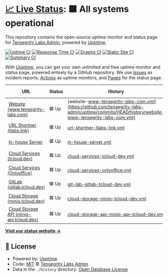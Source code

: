 # [📈 Live Status](https://status.tensegrity-labs.com): <!--live status--> **🟩 All systems operational**

This repository contains the open-source uptime monitor and status page for [Tensegrity Labs Admin](https://www.tensegrity-labs.com), powered by [Upptime](https://github.com/upptime/upptime).

[![Uptime CI](https://github.com/tensegrity-labs-admin/uptime/workflows/Uptime%20CI/badge.svg)](https://github.com/tensegrity-labs-admin/uptime/actions?query=workflow%3A%22Uptime+CI%22)
[![Response Time CI](https://github.com/tensegrity-labs-admin/uptime/workflows/Response%20Time%20CI/badge.svg)](https://github.com/tensegrity-labs-admin/uptime/actions?query=workflow%3A%22Response+Time+CI%22)
[![Graphs CI](https://github.com/tensegrity-labs-admin/uptime/workflows/Graphs%20CI/badge.svg)](https://github.com/tensegrity-labs-admin/uptime/actions?query=workflow%3A%22Graphs+CI%22)
[![Static Site CI](https://github.com/tensegrity-labs-admin/uptime/workflows/Static%20Site%20CI/badge.svg)](https://github.com/tensegrity-labs-admin/uptime/actions?query=workflow%3A%22Static+Site+CI%22)
[![Summary CI](https://github.com/tensegrity-labs-admin/uptime/workflows/Summary%20CI/badge.svg)](https://github.com/tensegrity-labs-admin/uptime/actions?query=workflow%3A%22Summary+CI%22)

With [Upptime](https://upptime.js.org), you can get your own unlimited and free uptime monitor and status page, powered entirely by a GitHub repository. We use [Issues](https://github.com/tensegrity-labs-admin/uptime/issues) as incident reports, [Actions](https://github.com/tensegrity-labs-admin/uptime/actions) as uptime monitors, and [Pages](https://status.tensegrity-labs.com) for the status page.

<!--start: status pages-->
<!-- This summary is generated by Upptime (https://github.com/upptime/upptime) -->
<!-- Do not edit this manually, your changes will be overwritten -->
<!-- prettier-ignore -->
| URL | Status | History | Response Time | Uptime |
| --- | ------ | ------- | ------------- | ------ |
| <img alt="" src="https://icons.duckduckgo.com/ip3/www.tensegrity-labs.com.ico" height="13"> [Website (www.tensegrity-labs.com)](https://www.tensegrity-labs.com) | 🟩 Up | [website-www-tensegrity-labs-com.yml](https://github.com/tensegrity-labs-admin/uptime/commits/HEAD/history/website-www-tensegrity-labs-com.yml) | <details><summary><img alt="Response time graph" src="./graphs/website-www-tensegrity-labs-com/response-time-week.png" height="20"> 430ms</summary><br><a href="https://status.tensegrity-labs.com/history/website-www-tensegrity-labs-com"><img alt="Response time 459" src="https://img.shields.io/endpoint?url=https%3A%2F%2Fraw.githubusercontent.com%2Ftensegrity-labs-admin%2Fuptime%2FHEAD%2Fapi%2Fwebsite-www-tensegrity-labs-com%2Fresponse-time.json"></a><br><a href="https://status.tensegrity-labs.com/history/website-www-tensegrity-labs-com"><img alt="24-hour response time 272" src="https://img.shields.io/endpoint?url=https%3A%2F%2Fraw.githubusercontent.com%2Ftensegrity-labs-admin%2Fuptime%2FHEAD%2Fapi%2Fwebsite-www-tensegrity-labs-com%2Fresponse-time-day.json"></a><br><a href="https://status.tensegrity-labs.com/history/website-www-tensegrity-labs-com"><img alt="7-day response time 430" src="https://img.shields.io/endpoint?url=https%3A%2F%2Fraw.githubusercontent.com%2Ftensegrity-labs-admin%2Fuptime%2FHEAD%2Fapi%2Fwebsite-www-tensegrity-labs-com%2Fresponse-time-week.json"></a><br><a href="https://status.tensegrity-labs.com/history/website-www-tensegrity-labs-com"><img alt="30-day response time 410" src="https://img.shields.io/endpoint?url=https%3A%2F%2Fraw.githubusercontent.com%2Ftensegrity-labs-admin%2Fuptime%2FHEAD%2Fapi%2Fwebsite-www-tensegrity-labs-com%2Fresponse-time-month.json"></a><br><a href="https://status.tensegrity-labs.com/history/website-www-tensegrity-labs-com"><img alt="1-year response time 491" src="https://img.shields.io/endpoint?url=https%3A%2F%2Fraw.githubusercontent.com%2Ftensegrity-labs-admin%2Fuptime%2FHEAD%2Fapi%2Fwebsite-www-tensegrity-labs-com%2Fresponse-time-year.json"></a></details> | <details><summary><a href="https://status.tensegrity-labs.com/history/website-www-tensegrity-labs-com">99.74%</a></summary><a href="https://status.tensegrity-labs.com/history/website-www-tensegrity-labs-com"><img alt="All-time uptime 99.86%" src="https://img.shields.io/endpoint?url=https%3A%2F%2Fraw.githubusercontent.com%2Ftensegrity-labs-admin%2Fuptime%2FHEAD%2Fapi%2Fwebsite-www-tensegrity-labs-com%2Fuptime.json"></a><br><a href="https://status.tensegrity-labs.com/history/website-www-tensegrity-labs-com"><img alt="24-hour uptime 100.00%" src="https://img.shields.io/endpoint?url=https%3A%2F%2Fraw.githubusercontent.com%2Ftensegrity-labs-admin%2Fuptime%2FHEAD%2Fapi%2Fwebsite-www-tensegrity-labs-com%2Fuptime-day.json"></a><br><a href="https://status.tensegrity-labs.com/history/website-www-tensegrity-labs-com"><img alt="7-day uptime 99.74%" src="https://img.shields.io/endpoint?url=https%3A%2F%2Fraw.githubusercontent.com%2Ftensegrity-labs-admin%2Fuptime%2FHEAD%2Fapi%2Fwebsite-www-tensegrity-labs-com%2Fuptime-week.json"></a><br><a href="https://status.tensegrity-labs.com/history/website-www-tensegrity-labs-com"><img alt="30-day uptime 99.94%" src="https://img.shields.io/endpoint?url=https%3A%2F%2Fraw.githubusercontent.com%2Ftensegrity-labs-admin%2Fuptime%2FHEAD%2Fapi%2Fwebsite-www-tensegrity-labs-com%2Fuptime-month.json"></a><br><a href="https://status.tensegrity-labs.com/history/website-www-tensegrity-labs-com"><img alt="1-year uptime 99.89%" src="https://img.shields.io/endpoint?url=https%3A%2F%2Fraw.githubusercontent.com%2Ftensegrity-labs-admin%2Fuptime%2FHEAD%2Fapi%2Fwebsite-www-tensegrity-labs-com%2Fuptime-year.json"></a></details>
| <img alt="" src="https://icons.duckduckgo.com/ip3/tlabs.link.ico" height="13"> [URL Shortner (tlabs.link)](https://tlabs.link/test) | 🟩 Up | [url-shortner-tlabs-link.yml](https://github.com/tensegrity-labs-admin/uptime/commits/HEAD/history/url-shortner-tlabs-link.yml) | <details><summary><img alt="Response time graph" src="./graphs/url-shortner-tlabs-link/response-time-week.png" height="20"> 301ms</summary><br><a href="https://status.tensegrity-labs.com/history/url-shortner-tlabs-link"><img alt="Response time 415" src="https://img.shields.io/endpoint?url=https%3A%2F%2Fraw.githubusercontent.com%2Ftensegrity-labs-admin%2Fuptime%2FHEAD%2Fapi%2Furl-shortner-tlabs-link%2Fresponse-time.json"></a><br><a href="https://status.tensegrity-labs.com/history/url-shortner-tlabs-link"><img alt="24-hour response time 274" src="https://img.shields.io/endpoint?url=https%3A%2F%2Fraw.githubusercontent.com%2Ftensegrity-labs-admin%2Fuptime%2FHEAD%2Fapi%2Furl-shortner-tlabs-link%2Fresponse-time-day.json"></a><br><a href="https://status.tensegrity-labs.com/history/url-shortner-tlabs-link"><img alt="7-day response time 301" src="https://img.shields.io/endpoint?url=https%3A%2F%2Fraw.githubusercontent.com%2Ftensegrity-labs-admin%2Fuptime%2FHEAD%2Fapi%2Furl-shortner-tlabs-link%2Fresponse-time-week.json"></a><br><a href="https://status.tensegrity-labs.com/history/url-shortner-tlabs-link"><img alt="30-day response time 1229" src="https://img.shields.io/endpoint?url=https%3A%2F%2Fraw.githubusercontent.com%2Ftensegrity-labs-admin%2Fuptime%2FHEAD%2Fapi%2Furl-shortner-tlabs-link%2Fresponse-time-month.json"></a><br><a href="https://status.tensegrity-labs.com/history/url-shortner-tlabs-link"><img alt="1-year response time 424" src="https://img.shields.io/endpoint?url=https%3A%2F%2Fraw.githubusercontent.com%2Ftensegrity-labs-admin%2Fuptime%2FHEAD%2Fapi%2Furl-shortner-tlabs-link%2Fresponse-time-year.json"></a></details> | <details><summary><a href="https://status.tensegrity-labs.com/history/url-shortner-tlabs-link">100.00%</a></summary><a href="https://status.tensegrity-labs.com/history/url-shortner-tlabs-link"><img alt="All-time uptime 99.82%" src="https://img.shields.io/endpoint?url=https%3A%2F%2Fraw.githubusercontent.com%2Ftensegrity-labs-admin%2Fuptime%2FHEAD%2Fapi%2Furl-shortner-tlabs-link%2Fuptime.json"></a><br><a href="https://status.tensegrity-labs.com/history/url-shortner-tlabs-link"><img alt="24-hour uptime 100.00%" src="https://img.shields.io/endpoint?url=https%3A%2F%2Fraw.githubusercontent.com%2Ftensegrity-labs-admin%2Fuptime%2FHEAD%2Fapi%2Furl-shortner-tlabs-link%2Fuptime-day.json"></a><br><a href="https://status.tensegrity-labs.com/history/url-shortner-tlabs-link"><img alt="7-day uptime 100.00%" src="https://img.shields.io/endpoint?url=https%3A%2F%2Fraw.githubusercontent.com%2Ftensegrity-labs-admin%2Fuptime%2FHEAD%2Fapi%2Furl-shortner-tlabs-link%2Fuptime-week.json"></a><br><a href="https://status.tensegrity-labs.com/history/url-shortner-tlabs-link"><img alt="30-day uptime 99.90%" src="https://img.shields.io/endpoint?url=https%3A%2F%2Fraw.githubusercontent.com%2Ftensegrity-labs-admin%2Fuptime%2FHEAD%2Fapi%2Furl-shortner-tlabs-link%2Fuptime-month.json"></a><br><a href="https://status.tensegrity-labs.com/history/url-shortner-tlabs-link"><img alt="1-year uptime 99.92%" src="https://img.shields.io/endpoint?url=https%3A%2F%2Fraw.githubusercontent.com%2Ftensegrity-labs-admin%2Fuptime%2FHEAD%2Fapi%2Furl-shortner-tlabs-link%2Fuptime-year.json"></a></details>
| <img alt="" src="https://xen-srv.tcloud.dev/favicon.ico" height="13"> [In-house Server](xen-srv.tensegrity-labs.com) | 🟩 Up | [in-house-server.yml](https://github.com/tensegrity-labs-admin/uptime/commits/HEAD/history/in-house-server.yml) | <details><summary><img alt="Response time graph" src="./graphs/in-house-server/response-time-week.png" height="20"> 53ms</summary><br><a href="https://status.tensegrity-labs.com/history/in-house-server"><img alt="Response time 46" src="https://img.shields.io/endpoint?url=https%3A%2F%2Fraw.githubusercontent.com%2Ftensegrity-labs-admin%2Fuptime%2FHEAD%2Fapi%2Fin-house-server%2Fresponse-time.json"></a><br><a href="https://status.tensegrity-labs.com/history/in-house-server"><img alt="24-hour response time 50" src="https://img.shields.io/endpoint?url=https%3A%2F%2Fraw.githubusercontent.com%2Ftensegrity-labs-admin%2Fuptime%2FHEAD%2Fapi%2Fin-house-server%2Fresponse-time-day.json"></a><br><a href="https://status.tensegrity-labs.com/history/in-house-server"><img alt="7-day response time 53" src="https://img.shields.io/endpoint?url=https%3A%2F%2Fraw.githubusercontent.com%2Ftensegrity-labs-admin%2Fuptime%2FHEAD%2Fapi%2Fin-house-server%2Fresponse-time-week.json"></a><br><a href="https://status.tensegrity-labs.com/history/in-house-server"><img alt="30-day response time 48" src="https://img.shields.io/endpoint?url=https%3A%2F%2Fraw.githubusercontent.com%2Ftensegrity-labs-admin%2Fuptime%2FHEAD%2Fapi%2Fin-house-server%2Fresponse-time-month.json"></a><br><a href="https://status.tensegrity-labs.com/history/in-house-server"><img alt="1-year response time 49" src="https://img.shields.io/endpoint?url=https%3A%2F%2Fraw.githubusercontent.com%2Ftensegrity-labs-admin%2Fuptime%2FHEAD%2Fapi%2Fin-house-server%2Fresponse-time-year.json"></a></details> | <details><summary><a href="https://status.tensegrity-labs.com/history/in-house-server">100.00%</a></summary><a href="https://status.tensegrity-labs.com/history/in-house-server"><img alt="All-time uptime 98.67%" src="https://img.shields.io/endpoint?url=https%3A%2F%2Fraw.githubusercontent.com%2Ftensegrity-labs-admin%2Fuptime%2FHEAD%2Fapi%2Fin-house-server%2Fuptime.json"></a><br><a href="https://status.tensegrity-labs.com/history/in-house-server"><img alt="24-hour uptime 100.00%" src="https://img.shields.io/endpoint?url=https%3A%2F%2Fraw.githubusercontent.com%2Ftensegrity-labs-admin%2Fuptime%2FHEAD%2Fapi%2Fin-house-server%2Fuptime-day.json"></a><br><a href="https://status.tensegrity-labs.com/history/in-house-server"><img alt="7-day uptime 100.00%" src="https://img.shields.io/endpoint?url=https%3A%2F%2Fraw.githubusercontent.com%2Ftensegrity-labs-admin%2Fuptime%2FHEAD%2Fapi%2Fin-house-server%2Fuptime-week.json"></a><br><a href="https://status.tensegrity-labs.com/history/in-house-server"><img alt="30-day uptime 77.01%" src="https://img.shields.io/endpoint?url=https%3A%2F%2Fraw.githubusercontent.com%2Ftensegrity-labs-admin%2Fuptime%2FHEAD%2Fapi%2Fin-house-server%2Fuptime-month.json"></a><br><a href="https://status.tensegrity-labs.com/history/in-house-server"><img alt="1-year uptime 97.50%" src="https://img.shields.io/endpoint?url=https%3A%2F%2Fraw.githubusercontent.com%2Ftensegrity-labs-admin%2Fuptime%2FHEAD%2Fapi%2Fin-house-server%2Fuptime-year.json"></a></details>
| <img alt="" src="https://icons.duckduckgo.com/ip3/tcloud.dev.ico" height="13"> [Cloud Services (tcloud.dev)](https://tcloud.dev) | 🟩 Up | [cloud-services-tcloud-dev.yml](https://github.com/tensegrity-labs-admin/uptime/commits/HEAD/history/cloud-services-tcloud-dev.yml) | <details><summary><img alt="Response time graph" src="./graphs/cloud-services-tcloud-dev/response-time-week.png" height="20"> 710ms</summary><br><a href="https://status.tensegrity-labs.com/history/cloud-services-tcloud-dev"><img alt="Response time 883" src="https://img.shields.io/endpoint?url=https%3A%2F%2Fraw.githubusercontent.com%2Ftensegrity-labs-admin%2Fuptime%2FHEAD%2Fapi%2Fcloud-services-tcloud-dev%2Fresponse-time.json"></a><br><a href="https://status.tensegrity-labs.com/history/cloud-services-tcloud-dev"><img alt="24-hour response time 637" src="https://img.shields.io/endpoint?url=https%3A%2F%2Fraw.githubusercontent.com%2Ftensegrity-labs-admin%2Fuptime%2FHEAD%2Fapi%2Fcloud-services-tcloud-dev%2Fresponse-time-day.json"></a><br><a href="https://status.tensegrity-labs.com/history/cloud-services-tcloud-dev"><img alt="7-day response time 710" src="https://img.shields.io/endpoint?url=https%3A%2F%2Fraw.githubusercontent.com%2Ftensegrity-labs-admin%2Fuptime%2FHEAD%2Fapi%2Fcloud-services-tcloud-dev%2Fresponse-time-week.json"></a><br><a href="https://status.tensegrity-labs.com/history/cloud-services-tcloud-dev"><img alt="30-day response time 736" src="https://img.shields.io/endpoint?url=https%3A%2F%2Fraw.githubusercontent.com%2Ftensegrity-labs-admin%2Fuptime%2FHEAD%2Fapi%2Fcloud-services-tcloud-dev%2Fresponse-time-month.json"></a><br><a href="https://status.tensegrity-labs.com/history/cloud-services-tcloud-dev"><img alt="1-year response time 884" src="https://img.shields.io/endpoint?url=https%3A%2F%2Fraw.githubusercontent.com%2Ftensegrity-labs-admin%2Fuptime%2FHEAD%2Fapi%2Fcloud-services-tcloud-dev%2Fresponse-time-year.json"></a></details> | <details><summary><a href="https://status.tensegrity-labs.com/history/cloud-services-tcloud-dev">100.00%</a></summary><a href="https://status.tensegrity-labs.com/history/cloud-services-tcloud-dev"><img alt="All-time uptime 97.12%" src="https://img.shields.io/endpoint?url=https%3A%2F%2Fraw.githubusercontent.com%2Ftensegrity-labs-admin%2Fuptime%2FHEAD%2Fapi%2Fcloud-services-tcloud-dev%2Fuptime.json"></a><br><a href="https://status.tensegrity-labs.com/history/cloud-services-tcloud-dev"><img alt="24-hour uptime 100.00%" src="https://img.shields.io/endpoint?url=https%3A%2F%2Fraw.githubusercontent.com%2Ftensegrity-labs-admin%2Fuptime%2FHEAD%2Fapi%2Fcloud-services-tcloud-dev%2Fuptime-day.json"></a><br><a href="https://status.tensegrity-labs.com/history/cloud-services-tcloud-dev"><img alt="7-day uptime 100.00%" src="https://img.shields.io/endpoint?url=https%3A%2F%2Fraw.githubusercontent.com%2Ftensegrity-labs-admin%2Fuptime%2FHEAD%2Fapi%2Fcloud-services-tcloud-dev%2Fuptime-week.json"></a><br><a href="https://status.tensegrity-labs.com/history/cloud-services-tcloud-dev"><img alt="30-day uptime 65.25%" src="https://img.shields.io/endpoint?url=https%3A%2F%2Fraw.githubusercontent.com%2Ftensegrity-labs-admin%2Fuptime%2FHEAD%2Fapi%2Fcloud-services-tcloud-dev%2Fuptime-month.json"></a><br><a href="https://status.tensegrity-labs.com/history/cloud-services-tcloud-dev"><img alt="1-year uptime 95.02%" src="https://img.shields.io/endpoint?url=https%3A%2F%2Fraw.githubusercontent.com%2Ftensegrity-labs-admin%2Fuptime%2FHEAD%2Fapi%2Fcloud-services-tcloud-dev%2Fuptime-year.json"></a></details>
| <img alt="" src="https://icons.duckduckgo.com/ip3/onlyoffice.tcloud.dev.ico" height="13"> [Cloud Services (Onlyoffice)](https://onlyoffice.tcloud.dev) | 🟩 Up | [cloud-services-onlyoffice.yml](https://github.com/tensegrity-labs-admin/uptime/commits/HEAD/history/cloud-services-onlyoffice.yml) | <details><summary><img alt="Response time graph" src="./graphs/cloud-services-onlyoffice/response-time-week.png" height="20"> 385ms</summary><br><a href="https://status.tensegrity-labs.com/history/cloud-services-onlyoffice"><img alt="Response time 742" src="https://img.shields.io/endpoint?url=https%3A%2F%2Fraw.githubusercontent.com%2Ftensegrity-labs-admin%2Fuptime%2FHEAD%2Fapi%2Fcloud-services-onlyoffice%2Fresponse-time.json"></a><br><a href="https://status.tensegrity-labs.com/history/cloud-services-onlyoffice"><img alt="24-hour response time 394" src="https://img.shields.io/endpoint?url=https%3A%2F%2Fraw.githubusercontent.com%2Ftensegrity-labs-admin%2Fuptime%2FHEAD%2Fapi%2Fcloud-services-onlyoffice%2Fresponse-time-day.json"></a><br><a href="https://status.tensegrity-labs.com/history/cloud-services-onlyoffice"><img alt="7-day response time 385" src="https://img.shields.io/endpoint?url=https%3A%2F%2Fraw.githubusercontent.com%2Ftensegrity-labs-admin%2Fuptime%2FHEAD%2Fapi%2Fcloud-services-onlyoffice%2Fresponse-time-week.json"></a><br><a href="https://status.tensegrity-labs.com/history/cloud-services-onlyoffice"><img alt="30-day response time 772" src="https://img.shields.io/endpoint?url=https%3A%2F%2Fraw.githubusercontent.com%2Ftensegrity-labs-admin%2Fuptime%2FHEAD%2Fapi%2Fcloud-services-onlyoffice%2Fresponse-time-month.json"></a><br><a href="https://status.tensegrity-labs.com/history/cloud-services-onlyoffice"><img alt="1-year response time 860" src="https://img.shields.io/endpoint?url=https%3A%2F%2Fraw.githubusercontent.com%2Ftensegrity-labs-admin%2Fuptime%2FHEAD%2Fapi%2Fcloud-services-onlyoffice%2Fresponse-time-year.json"></a></details> | <details><summary><a href="https://status.tensegrity-labs.com/history/cloud-services-onlyoffice">100.00%</a></summary><a href="https://status.tensegrity-labs.com/history/cloud-services-onlyoffice"><img alt="All-time uptime 89.55%" src="https://img.shields.io/endpoint?url=https%3A%2F%2Fraw.githubusercontent.com%2Ftensegrity-labs-admin%2Fuptime%2FHEAD%2Fapi%2Fcloud-services-onlyoffice%2Fuptime.json"></a><br><a href="https://status.tensegrity-labs.com/history/cloud-services-onlyoffice"><img alt="24-hour uptime 100.00%" src="https://img.shields.io/endpoint?url=https%3A%2F%2Fraw.githubusercontent.com%2Ftensegrity-labs-admin%2Fuptime%2FHEAD%2Fapi%2Fcloud-services-onlyoffice%2Fuptime-day.json"></a><br><a href="https://status.tensegrity-labs.com/history/cloud-services-onlyoffice"><img alt="7-day uptime 100.00%" src="https://img.shields.io/endpoint?url=https%3A%2F%2Fraw.githubusercontent.com%2Ftensegrity-labs-admin%2Fuptime%2FHEAD%2Fapi%2Fcloud-services-onlyoffice%2Fuptime-week.json"></a><br><a href="https://status.tensegrity-labs.com/history/cloud-services-onlyoffice"><img alt="30-day uptime 67.29%" src="https://img.shields.io/endpoint?url=https%3A%2F%2Fraw.githubusercontent.com%2Ftensegrity-labs-admin%2Fuptime%2FHEAD%2Fapi%2Fcloud-services-onlyoffice%2Fuptime-month.json"></a><br><a href="https://status.tensegrity-labs.com/history/cloud-services-onlyoffice"><img alt="1-year uptime 80.25%" src="https://img.shields.io/endpoint?url=https%3A%2F%2Fraw.githubusercontent.com%2Ftensegrity-labs-admin%2Fuptime%2FHEAD%2Fapi%2Fcloud-services-onlyoffice%2Fuptime-year.json"></a></details>
| <img alt="" src="https://icons.duckduckgo.com/ip3/gitlab.tcloud.dev.ico" height="13"> [GitLab (gitlab.tcloud.dev)](https://gitlab.tcloud.dev) | 🟩 Up | [git-lab-gitlab-tcloud-dev.yml](https://github.com/tensegrity-labs-admin/uptime/commits/HEAD/history/git-lab-gitlab-tcloud-dev.yml) | <details><summary><img alt="Response time graph" src="./graphs/git-lab-gitlab-tcloud-dev/response-time-week.png" height="20"> 486ms</summary><br><a href="https://status.tensegrity-labs.com/history/git-lab-gitlab-tcloud-dev"><img alt="Response time 550" src="https://img.shields.io/endpoint?url=https%3A%2F%2Fraw.githubusercontent.com%2Ftensegrity-labs-admin%2Fuptime%2FHEAD%2Fapi%2Fgit-lab-gitlab-tcloud-dev%2Fresponse-time.json"></a><br><a href="https://status.tensegrity-labs.com/history/git-lab-gitlab-tcloud-dev"><img alt="24-hour response time 538" src="https://img.shields.io/endpoint?url=https%3A%2F%2Fraw.githubusercontent.com%2Ftensegrity-labs-admin%2Fuptime%2FHEAD%2Fapi%2Fgit-lab-gitlab-tcloud-dev%2Fresponse-time-day.json"></a><br><a href="https://status.tensegrity-labs.com/history/git-lab-gitlab-tcloud-dev"><img alt="7-day response time 486" src="https://img.shields.io/endpoint?url=https%3A%2F%2Fraw.githubusercontent.com%2Ftensegrity-labs-admin%2Fuptime%2FHEAD%2Fapi%2Fgit-lab-gitlab-tcloud-dev%2Fresponse-time-week.json"></a><br><a href="https://status.tensegrity-labs.com/history/git-lab-gitlab-tcloud-dev"><img alt="30-day response time 525" src="https://img.shields.io/endpoint?url=https%3A%2F%2Fraw.githubusercontent.com%2Ftensegrity-labs-admin%2Fuptime%2FHEAD%2Fapi%2Fgit-lab-gitlab-tcloud-dev%2Fresponse-time-month.json"></a><br><a href="https://status.tensegrity-labs.com/history/git-lab-gitlab-tcloud-dev"><img alt="1-year response time 565" src="https://img.shields.io/endpoint?url=https%3A%2F%2Fraw.githubusercontent.com%2Ftensegrity-labs-admin%2Fuptime%2FHEAD%2Fapi%2Fgit-lab-gitlab-tcloud-dev%2Fresponse-time-year.json"></a></details> | <details><summary><a href="https://status.tensegrity-labs.com/history/git-lab-gitlab-tcloud-dev">100.00%</a></summary><a href="https://status.tensegrity-labs.com/history/git-lab-gitlab-tcloud-dev"><img alt="All-time uptime 99.94%" src="https://img.shields.io/endpoint?url=https%3A%2F%2Fraw.githubusercontent.com%2Ftensegrity-labs-admin%2Fuptime%2FHEAD%2Fapi%2Fgit-lab-gitlab-tcloud-dev%2Fuptime.json"></a><br><a href="https://status.tensegrity-labs.com/history/git-lab-gitlab-tcloud-dev"><img alt="24-hour uptime 100.00%" src="https://img.shields.io/endpoint?url=https%3A%2F%2Fraw.githubusercontent.com%2Ftensegrity-labs-admin%2Fuptime%2FHEAD%2Fapi%2Fgit-lab-gitlab-tcloud-dev%2Fuptime-day.json"></a><br><a href="https://status.tensegrity-labs.com/history/git-lab-gitlab-tcloud-dev"><img alt="7-day uptime 100.00%" src="https://img.shields.io/endpoint?url=https%3A%2F%2Fraw.githubusercontent.com%2Ftensegrity-labs-admin%2Fuptime%2FHEAD%2Fapi%2Fgit-lab-gitlab-tcloud-dev%2Fuptime-week.json"></a><br><a href="https://status.tensegrity-labs.com/history/git-lab-gitlab-tcloud-dev"><img alt="30-day uptime 100.00%" src="https://img.shields.io/endpoint?url=https%3A%2F%2Fraw.githubusercontent.com%2Ftensegrity-labs-admin%2Fuptime%2FHEAD%2Fapi%2Fgit-lab-gitlab-tcloud-dev%2Fuptime-month.json"></a><br><a href="https://status.tensegrity-labs.com/history/git-lab-gitlab-tcloud-dev"><img alt="1-year uptime 99.98%" src="https://img.shields.io/endpoint?url=https%3A%2F%2Fraw.githubusercontent.com%2Ftensegrity-labs-admin%2Fuptime%2FHEAD%2Fapi%2Fgit-lab-gitlab-tcloud-dev%2Fuptime-year.json"></a></details>
| <img alt="" src="https://icons.duckduckgo.com/ip3/minio.tcloud.dev.ico" height="13"> [Cloud Storage (minio.tcloud.dev)](https://minio.tcloud.dev) | 🟩 Up | [cloud-storage-minio-tcloud-dev.yml](https://github.com/tensegrity-labs-admin/uptime/commits/HEAD/history/cloud-storage-minio-tcloud-dev.yml) | <details><summary><img alt="Response time graph" src="./graphs/cloud-storage-minio-tcloud-dev/response-time-week.png" height="20"> 306ms</summary><br><a href="https://status.tensegrity-labs.com/history/cloud-storage-minio-tcloud-dev"><img alt="Response time 293" src="https://img.shields.io/endpoint?url=https%3A%2F%2Fraw.githubusercontent.com%2Ftensegrity-labs-admin%2Fuptime%2FHEAD%2Fapi%2Fcloud-storage-minio-tcloud-dev%2Fresponse-time.json"></a><br><a href="https://status.tensegrity-labs.com/history/cloud-storage-minio-tcloud-dev"><img alt="24-hour response time 341" src="https://img.shields.io/endpoint?url=https%3A%2F%2Fraw.githubusercontent.com%2Ftensegrity-labs-admin%2Fuptime%2FHEAD%2Fapi%2Fcloud-storage-minio-tcloud-dev%2Fresponse-time-day.json"></a><br><a href="https://status.tensegrity-labs.com/history/cloud-storage-minio-tcloud-dev"><img alt="7-day response time 306" src="https://img.shields.io/endpoint?url=https%3A%2F%2Fraw.githubusercontent.com%2Ftensegrity-labs-admin%2Fuptime%2FHEAD%2Fapi%2Fcloud-storage-minio-tcloud-dev%2Fresponse-time-week.json"></a><br><a href="https://status.tensegrity-labs.com/history/cloud-storage-minio-tcloud-dev"><img alt="30-day response time 308" src="https://img.shields.io/endpoint?url=https%3A%2F%2Fraw.githubusercontent.com%2Ftensegrity-labs-admin%2Fuptime%2FHEAD%2Fapi%2Fcloud-storage-minio-tcloud-dev%2Fresponse-time-month.json"></a><br><a href="https://status.tensegrity-labs.com/history/cloud-storage-minio-tcloud-dev"><img alt="1-year response time 299" src="https://img.shields.io/endpoint?url=https%3A%2F%2Fraw.githubusercontent.com%2Ftensegrity-labs-admin%2Fuptime%2FHEAD%2Fapi%2Fcloud-storage-minio-tcloud-dev%2Fresponse-time-year.json"></a></details> | <details><summary><a href="https://status.tensegrity-labs.com/history/cloud-storage-minio-tcloud-dev">100.00%</a></summary><a href="https://status.tensegrity-labs.com/history/cloud-storage-minio-tcloud-dev"><img alt="All-time uptime 99.95%" src="https://img.shields.io/endpoint?url=https%3A%2F%2Fraw.githubusercontent.com%2Ftensegrity-labs-admin%2Fuptime%2FHEAD%2Fapi%2Fcloud-storage-minio-tcloud-dev%2Fuptime.json"></a><br><a href="https://status.tensegrity-labs.com/history/cloud-storage-minio-tcloud-dev"><img alt="24-hour uptime 100.00%" src="https://img.shields.io/endpoint?url=https%3A%2F%2Fraw.githubusercontent.com%2Ftensegrity-labs-admin%2Fuptime%2FHEAD%2Fapi%2Fcloud-storage-minio-tcloud-dev%2Fuptime-day.json"></a><br><a href="https://status.tensegrity-labs.com/history/cloud-storage-minio-tcloud-dev"><img alt="7-day uptime 100.00%" src="https://img.shields.io/endpoint?url=https%3A%2F%2Fraw.githubusercontent.com%2Ftensegrity-labs-admin%2Fuptime%2FHEAD%2Fapi%2Fcloud-storage-minio-tcloud-dev%2Fuptime-week.json"></a><br><a href="https://status.tensegrity-labs.com/history/cloud-storage-minio-tcloud-dev"><img alt="30-day uptime 100.00%" src="https://img.shields.io/endpoint?url=https%3A%2F%2Fraw.githubusercontent.com%2Ftensegrity-labs-admin%2Fuptime%2FHEAD%2Fapi%2Fcloud-storage-minio-tcloud-dev%2Fuptime-month.json"></a><br><a href="https://status.tensegrity-labs.com/history/cloud-storage-minio-tcloud-dev"><img alt="1-year uptime 99.98%" src="https://img.shields.io/endpoint?url=https%3A%2F%2Fraw.githubusercontent.com%2Ftensegrity-labs-admin%2Fuptime%2FHEAD%2Fapi%2Fcloud-storage-minio-tcloud-dev%2Fuptime-year.json"></a></details>
| <img alt="" src="https://icons.duckduckgo.com/ip3/minio-api.tcloud.dev.ico" height="13"> [Cloud Storage API (minio-api.tcloud.dev)](https://minio-api.tcloud.dev/minio/health/live) | 🟩 Up | [cloud-storage-api-minio-api-tcloud-dev.yml](https://github.com/tensegrity-labs-admin/uptime/commits/HEAD/history/cloud-storage-api-minio-api-tcloud-dev.yml) | <details><summary><img alt="Response time graph" src="./graphs/cloud-storage-api-minio-api-tcloud-dev/response-time-week.png" height="20"> 321ms</summary><br><a href="https://status.tensegrity-labs.com/history/cloud-storage-api-minio-api-tcloud-dev"><img alt="Response time 539" src="https://img.shields.io/endpoint?url=https%3A%2F%2Fraw.githubusercontent.com%2Ftensegrity-labs-admin%2Fuptime%2FHEAD%2Fapi%2Fcloud-storage-api-minio-api-tcloud-dev%2Fresponse-time.json"></a><br><a href="https://status.tensegrity-labs.com/history/cloud-storage-api-minio-api-tcloud-dev"><img alt="24-hour response time 324" src="https://img.shields.io/endpoint?url=https%3A%2F%2Fraw.githubusercontent.com%2Ftensegrity-labs-admin%2Fuptime%2FHEAD%2Fapi%2Fcloud-storage-api-minio-api-tcloud-dev%2Fresponse-time-day.json"></a><br><a href="https://status.tensegrity-labs.com/history/cloud-storage-api-minio-api-tcloud-dev"><img alt="7-day response time 321" src="https://img.shields.io/endpoint?url=https%3A%2F%2Fraw.githubusercontent.com%2Ftensegrity-labs-admin%2Fuptime%2FHEAD%2Fapi%2Fcloud-storage-api-minio-api-tcloud-dev%2Fresponse-time-week.json"></a><br><a href="https://status.tensegrity-labs.com/history/cloud-storage-api-minio-api-tcloud-dev"><img alt="30-day response time 665" src="https://img.shields.io/endpoint?url=https%3A%2F%2Fraw.githubusercontent.com%2Ftensegrity-labs-admin%2Fuptime%2FHEAD%2Fapi%2Fcloud-storage-api-minio-api-tcloud-dev%2Fresponse-time-month.json"></a><br><a href="https://status.tensegrity-labs.com/history/cloud-storage-api-minio-api-tcloud-dev"><img alt="1-year response time 654" src="https://img.shields.io/endpoint?url=https%3A%2F%2Fraw.githubusercontent.com%2Ftensegrity-labs-admin%2Fuptime%2FHEAD%2Fapi%2Fcloud-storage-api-minio-api-tcloud-dev%2Fresponse-time-year.json"></a></details> | <details><summary><a href="https://status.tensegrity-labs.com/history/cloud-storage-api-minio-api-tcloud-dev">100.00%</a></summary><a href="https://status.tensegrity-labs.com/history/cloud-storage-api-minio-api-tcloud-dev"><img alt="All-time uptime 97.28%" src="https://img.shields.io/endpoint?url=https%3A%2F%2Fraw.githubusercontent.com%2Ftensegrity-labs-admin%2Fuptime%2FHEAD%2Fapi%2Fcloud-storage-api-minio-api-tcloud-dev%2Fuptime.json"></a><br><a href="https://status.tensegrity-labs.com/history/cloud-storage-api-minio-api-tcloud-dev"><img alt="24-hour uptime 100.00%" src="https://img.shields.io/endpoint?url=https%3A%2F%2Fraw.githubusercontent.com%2Ftensegrity-labs-admin%2Fuptime%2FHEAD%2Fapi%2Fcloud-storage-api-minio-api-tcloud-dev%2Fuptime-day.json"></a><br><a href="https://status.tensegrity-labs.com/history/cloud-storage-api-minio-api-tcloud-dev"><img alt="7-day uptime 100.00%" src="https://img.shields.io/endpoint?url=https%3A%2F%2Fraw.githubusercontent.com%2Ftensegrity-labs-admin%2Fuptime%2FHEAD%2Fapi%2Fcloud-storage-api-minio-api-tcloud-dev%2Fuptime-week.json"></a><br><a href="https://status.tensegrity-labs.com/history/cloud-storage-api-minio-api-tcloud-dev"><img alt="30-day uptime 66.17%" src="https://img.shields.io/endpoint?url=https%3A%2F%2Fraw.githubusercontent.com%2Ftensegrity-labs-admin%2Fuptime%2FHEAD%2Fapi%2Fcloud-storage-api-minio-api-tcloud-dev%2Fuptime-month.json"></a><br><a href="https://status.tensegrity-labs.com/history/cloud-storage-api-minio-api-tcloud-dev"><img alt="1-year uptime 95.35%" src="https://img.shields.io/endpoint?url=https%3A%2F%2Fraw.githubusercontent.com%2Ftensegrity-labs-admin%2Fuptime%2FHEAD%2Fapi%2Fcloud-storage-api-minio-api-tcloud-dev%2Fuptime-year.json"></a></details>

<!--end: status pages-->

[**Visit our status website →**](https://status.tensegrity-labs.com)

## 📄 License

- Powered by: [Upptime](https://github.com/upptime/upptime)
- Code: [MIT](./LICENSE) © [Tensegrity Labs Admin](https://www.tensegrity-labs.com)
- Data in the `./history` directory: [Open Database License](https://opendatacommons.org/licenses/odbl/1-0/)
